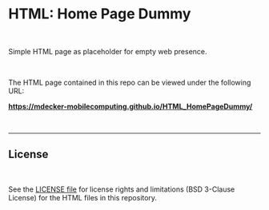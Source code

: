 # HTML: Home Page Dummy #

<br>

Simple HTML page as placeholder for empty web presence.

<br>

The HTML page contained in this repo can be viewed under the following URL:

**https://mdecker-mobilecomputing.github.io/HTML_HomePageDummy/**

<br>

----

## License ##

<br>

See the [LICENSE file](LICENSE.md) for license rights and limitations (BSD 3-Clause License)
for the HTML files in this repository.

<br>